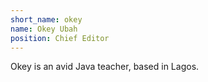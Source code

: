```yaml
---
short_name: okey
name: Okey Ubah
position: Chief Editor
---
```

Okey is an avid Java teacher, based in Lagos.
